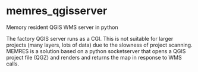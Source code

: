 # memres_qgisserver
Memory resident QGIS WMS server in python

The factory QGIS server runs as a CGI. This is not suitable for larger projects (many layers, lots of data) due to the slowness of project scanning.
MEMRES is a solution based on a python socketserver that opens a QGIS project file (QGZ) and renders and returns the map in response to WMS calls.
